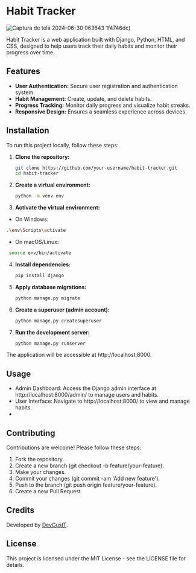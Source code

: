 # Habit Tracker

![Captura de tela 2024-06-30 063643](https://github.com/DevGusIT/py-django-habits/assets/149635482/703d9ef5-4f24-4985-af03-ff16133dd862)
1f4746dc)

Habit Tracker is a web application built with Django, Python, HTML, and CSS, designed to help users track their daily habits and monitor their progress over time.

## Features

- **User Authentication:** Secure user registration and authentication system.
- **Habit Management:** Create, update, and delete habits.
- **Progress Tracking:** Monitor daily progress and visualize habit streaks.
- **Responsive Design:** Ensures a seamless experience across devices.

## Installation

To run this project locally, follow these steps:

1. **Clone the repository:**

   ```bash
   git clone https://github.com/your-username/habit-tracker.git
   cd habit-tracker

2. **Create a virtual environment:**

   ```bash
   python -m venv env

3. **Activate the virtual environment:**

  - On Windows:
   ```bash
   .\env\Scripts\activate
   ```
  - On macOS/Linux:
  ```bash
   source env/bin/activate
   ```
4. **Install dependencies:**
    ```bash
   pip install django
   ```
5. **Apply database migrations:**
   ```bash
   python manage.py migrate
   ```
6. **Create a superuser (admin account):**
   ```bash
   python manage.py createsuperuser
   ```
7. **Run the development server:**
   ```bash
   python manage.py runserver
   ```
The application will be accessible at http://localhost:8000.

## Usage
  - Admin Dashboard: Access the Django admin interface at http://localhost:8000/admin/ to manage users and habits.
  - User Interface: Navigate to http://localhost:8000/ to view and manage habits.
  - 
## Contributing
Contributions are welcome! Please follow these steps:

1. Fork the repository.
2. Create a new branch (git checkout -b feature/your-feature).
3. Make your changes.
4. Commit your changes (git commit -am 'Add new feature').
5. Push to the branch (git push origin feature/your-feature).
6. Create a new Pull Request.

## Credits
Developed by [DevGusIT](https://www.linkedin.com/in/gustavo-moreno-8a925b26a/).

## License
This project is licensed under the MIT License - see the LICENSE file for details.
